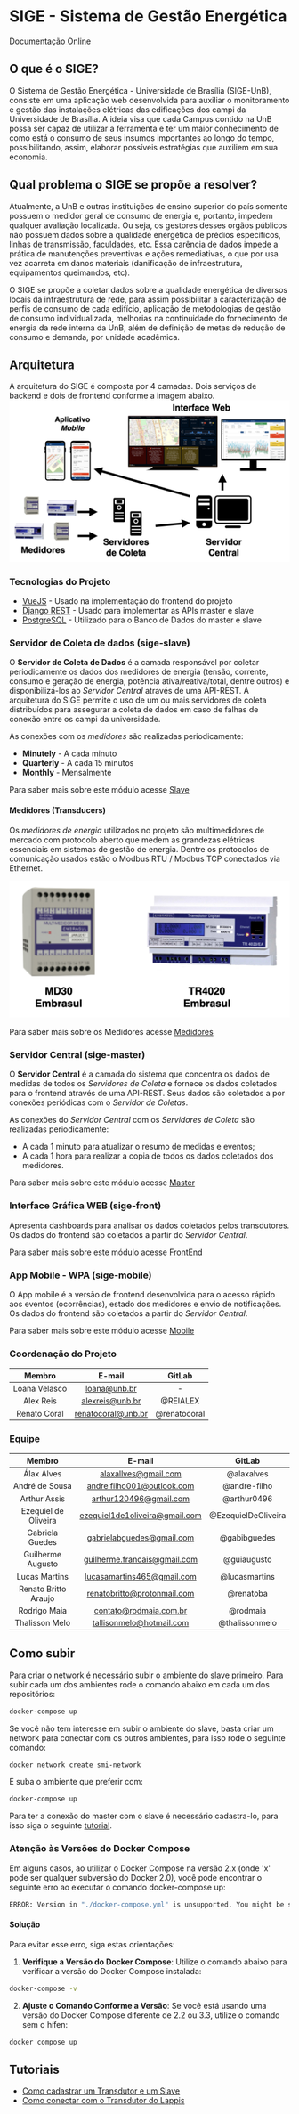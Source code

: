 # SIGE - Sistema de Gestão Energética

[Documentação Online](https://lappis-unb.gitlab.io/projects/SMI/docs)

## O que é o SIGE?

O Sistema de Gestão Energética - Universidade de Brasília (SIGE-UnB), consiste em uma aplicação web desenvolvida para auxiliar o monitoramento e gestão das instalações elétricas das edificações dos campi da Universidade de Brasília. A ideia visa que cada Campus contido na UnB possa ser capaz de utilizar a ferramenta e ter um maior conhecimento de como está o consumo de seus insumos importantes ao longo do tempo, possibilitando, assim, elaborar possíveis estratégias que auxiliem em sua economia.

## Qual problema o SIGE se propõe a resolver?

Atualmente, a UnB e outras instituições de ensino superior do país somente possuem o medidor geral de consumo de energia e, portanto, impedem qualquer avaliação localizada. Ou seja, os gestores desses orgãos públicos não possuem dados sobre a qualidade energética de prédios específicos, linhas de transmissão, faculdades, etc. Essa carência de dados impede a prática de manutenções preventivas e ações remediativas, o que por usa vez acarreta em danos materiais (danificação de infraestrutura, equipamentos queimandos, etc).

O SIGE se propõe a coletar dados sobre a qualidade energética de diversos locais da infraestrutura de rede, para assim possibilitar a caracterização de perfis de consumo de cada edifício, aplicação de metodologias de gestão de consumo individualizada, melhorias na continuidade do fornecimento de energia da rede interna da UnB, além de definição de metas de redução de consumo e demanda, por unidade acadêmica.

## Arquitetura

A arquitetura do SIGE é composta por 4 camadas. Dois serviços de backend e dois de frontend conforme a imagem abaixo.
![Arquitetura](docs/assets/images/arquitetura_desenho.png)

### Tecnologias do Projeto

- [VueJS](https://vuejs.org/) - Usado na implementação do frontend do projeto
- [Django REST](https://www.django-rest-framework.org/) - Usado para implementar as APIs master e slave
- [PostgreSQL](https://www.postgresql.org/) - Utilizado para o Banco de Dados do master e slave

### Servidor de Coleta de dados (sige-slave)

O **Servidor de Coleta de Dados** é a camada responsável por coletar periodicamente os dados dos medidores de energia (tensão, corrente, consumo e geração de energia, potência ativa/reativa/total, dentre outros) e disponibilizá-los ao _Servidor Central_ através de uma API-REST. A arquitetura do SIGE permite o uso de um ou mais servidores de coleta distribuídos para assegurar a coleta de dados em caso de falhas de conexão entre os campi da universidade.

As conexões com os _medidores_ são realizadas periodicamente:

- **Minutely** - A cada minuto
- **Quarterly** - A cada 15 minutos
- **Monthly** - Mensalmente

Para saber mais sobre este módulo acesse [Slave](docs/design-arquitetura/slave.md)

#### Medidores (Transducers)

Os _medidores de energia_ utilizados no projeto são multimedidores de mercado com protocolo aberto que medem as grandezas elétricas essenciais em sistemas de gestão de energia. Dentre os protocolos de comunicação usados estão o Modbus RTU / Modbus TCP conectados via Ethernet.

![Medidores de Energia](docs/assets/images/medidores.png)

Para saber mais sobre os Medidores acesse [Medidores](docs/design-arquitetura/medidores.md)

### Servidor Central (sige-master)

O **Servidor Central** é a camada do sistema que concentra os dados de medidas de todos os _Servidores de Coleta_ e fornece os dados coletados para o frontend através de uma API-REST. Seus dados são coletados a por conexões periódicas com o _Servidor de Coletas_.

As conexões do _Servidor Central_ com os _Servidores de Coleta_ são realizadas periodicamente:

- A cada 1 minuto para atualizar o resumo de medidas e eventos;
- A cada 1 hora para realizar a copia de todos os dados coletados dos medidores.

Para saber mais sobre este módulo acesse [Master](docs/design-arquitetura/master.md)

### Interface Gráfica WEB (sige-front)

Apresenta dashboards para analisar os dados coletados pelos transdutores. Os dados do frontend são coletados a partir do _Servidor Central_.

Para saber mais sobre este módulo acesse [FrontEnd](docs/design-arquitetura/front-web.md)

### App Mobile - WPA (sige-mobile)

O App mobile é a versão de frontend desenvolvida para o acesso rápido aos eventos (ocorrências), estado dos medidores e envio de notificações. Os dados do frontend são coletados a partir do _Servidor Central_.

Para saber mais sobre este módulo acesse [Mobile](docs/design-arquitetura/front-mobile.md)

### Coordenação do Projeto

|    Membro     |       E-mail       |    GitLab    |
| :-----------: | :----------------: | :----------: |
| Loana Velasco |    loana@unb.br    |      -       |
|   Alex Reis   |  alexreis@unb.br   |   @REIALEX   |
| Renato Coral  | renatocoral@unb.br | @renatocoral |

### Equipe

|        Membro        |             E-mail             |       GitLab        |
| :------------------: | :----------------------------: | :-----------------: |
|      Álax Alves      |      alaxallves@gmail.com      |     @alaxalves      |
|    André de Sousa    |   andre.filho001@outlook.com   |    @andre-filho     |
|     Arthur Assis     |     arthur120496@gmail.com     |     @arthur0496     |
| Ezequiel de Oliveira | ezequiel1de1oliveira@gmail.com | @EzequielDeOliveira |
|   Gabriela Guedes    |   gabrielabguedes@gmail.com    |    @gabibguedes     |
|  Guilherme Augusto   |  guilherme.francais@gmail.com  |     @guiaugusto     |
|    Lucas Martins     |   lucasamartins465@gmail.com   |    @lucasmartins    |
| Renato Britto Araujo |  renatobritto@protonmail.com   |      @renatoba      |
|     Rodrigo Maia     |     contato@rodmaia.com.br     |      @rodmaia       |
|    Thalisson Melo    |    tallisonmelo@hotmail.com    |   @thalissonmelo    |

## Como subir

Para criar o network é necessário subir o ambiente do slave primeiro. Para subir cada um dos ambientes rode o comando abaixo em cada um dos repositórios:

```sh
docker-compose up
```

Se você não tem interesse em subir o ambiente do slave, basta criar um network para conectar com os outros ambientes, para isso rode o seguinte comando:

```sh
docker network create smi-network
```

E suba o ambiente que preferir com:

```sh
docker-compose up
```

Para ter a conexão do master com o slave é necessário cadastra-lo, para isso siga o seguinte [tutorial](docs/tutoriais/cadastrar-transdutor.md).

### Atenção às Versões do Docker Compose

Em alguns casos, ao utilizar o Docker Compose na versão 2.x (onde 'x' pode ser qualquer subversão do Docker 2.0), você pode encontrar o seguinte erro ao executar o comando docker-compose up:

```sh
ERROR: Version in "./docker-compose.yml" is unsupported. You might be seeing this error because you're using the wrong Compose file version. Either specify a supported version (e.g "2.2" or "3.3") and place your service definitions under the `services` key, or omit the `version` key and place your service definitions at the root of the file to use version 1. For more on the Compose file format versions, see https://docs.docker.com/compose/compose-file/
```

#### Solução

Para evitar esse erro, siga estas orientações:

1. **Verifique a Versão do Docker Compose**: Utilize o comando abaixo para verificar a versão do Docker Compose instalada:

```sh
docker-compose -v
```

2. **Ajuste o Comando Conforme a Versão**: Se você está usando uma versão do Docker Compose diferente de 2.2 ou 3.3, utilize o comando sem o hífen:

```sh
docker compose up
```

## Tutoriais

- [Como cadastrar um Transdutor e um Slave](docs/tutoriais/cadastrar-transdutor.md)
- [Como conectar com o Transdutor do Lappis](docs/tutoriais/conectar-transdutor_lappis.md)
